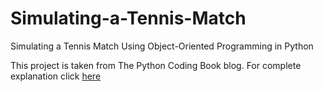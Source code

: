 # Simulating-a-Tennis-Match
Simulating a Tennis Match Using Object-Oriented Programming in Python

This project is taken from The Python Coding Book blog.
For complete explanation click [here](https://thepythoncodingbook.com/2022/07/02/simulating-a-tennis-match-using-object-oriented-programming-in-python-wimbledon-special-part-1/) 

